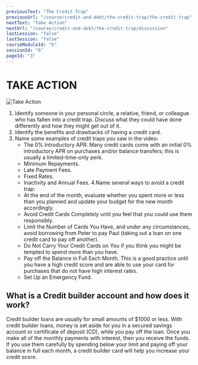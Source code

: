 ```yaml
---
previousText: "The Credit Trap"
previousUrl: "/course/credit-and-debt/the-credit-trap/the-credit-trap"
nextText: "Take Action"
nextUrl: "/course/credit-and-debt/the-credit-trap/discussion"
lastLession: "false"
lastSession: "false"
courseModuleId: "6"
sessionId: "6"
pageId: "3"
---
```



# TAKE ACTION

![Take Action](/assets/img/take-action.jpg)

1. Identify someone in your personal circle, a relative, friend, or colleague who has fallen into a credit trap. Discuss what they could have done differently and how they might get out of it.
2. Identify the benefits and drawbacks of having a credit card.
3. Name some examples of credit traps you saw in the video:
    - The 0% Introductory APR: Many credit cards come with an initial 0% introductory APR on purchases and/or balance transfers; this is usually a limited-time-only perk.
    - Minimum Repayments.
    - Late Payment Fees.
    - Fixed Rates.
    - Inactivity and Annual Fees.
4.Name several ways to avoid a credit trap:
    - At the end of the month, evaluate whether you spent more or less than you planned and update your budget for the new month accordingly.
    - Avoid Credit Cards Completely until you feel that you could use them responsibly.
    - Limit the Number of Cards You Have, and under any circumstances, avoid borrowing from Peter to pay Paul (taking out a loan on one credit card to pay off another).
    - Do Not Carry Your Credit Cards on You if you think you might be tempted to spend more than you have.
    - Pay off the Balance in Full Each Month. This is a good practice until you have a high credit score and are able to use your card for purchases that do not have high interest rates.
    - Set Up an Emergency Fund.

## What is a Credit builder account and how does it work?
Credit builder loans are usually for small amounts of $1000 or less. With credit builder loans, money is set aside for you in a secured savings account or certificate of deposit (CD), while you pay off the loan. Once you make all of the monthly payments with interest, then you receive the funds. If you use them carefully by spending below your limit and paying off your balance in full each month, a credit builder card will help you increase your credit score.